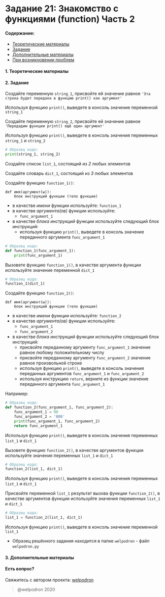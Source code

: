 # Задание 21: Знакомство с функциями (function) Часть 2

#### Содержание:

+ [Теоретические материалы](#THEORETICAL_MATERIALS)
+ [Задание](#TASK)
+ [Дополнительные материалы](#ADDITIONAL_MATERIALS)
+ [При возникновении проблем](#ISSUES)

#### <a name="THEORETICAL_MATERIALS"></a> 1. Теоретические материалы



#### <a name="TASK"></a> 2. Задание

Создайте переменную `string_1`, присвойте ей значение равное `'Эта строка будет передана в функцию print() как аргумент'`

Используя функцию `print()`, выведете в консоль значение переменной `string_1`

Создайте переменную `string_2`, присвойте ей значение равное `'Передадим функции print() ещё один аргумент'`

Используя функцию `print()`, выведете в консоль значения переменных `string_1` и `string_2`

```python
# Образец кода: 
print(string_1, string_2)
```

Создайте список `list_1`, состоящий из *2* любых элементов

Создайте словарь `dict_1`, состоящий из *3* любых элементов

Создайте функцию `function_1()`:

```
def имя(аргумент(ы)):
    блок инструкций функции (тело функции)
```

* в качестве *имени* функции используйте: `function_1`
* в качестве *аргумента(ов)* функции используйте:
    * `func_argument_1`
* в качестве *блока инструкций* функции используйте следующий блок инструкций:
    * используя функцию `print()`, выведете в консоль значение переданного аргумента `func_argument_1` 

```python
# Образец кода: 
def function_1(func_argument_1):
    print(func_argument_1)
```

Вызовете функцию `function_1()`, в качестве аргумента функции используйте значение переменной `dict_1` 

```python
# Образец кода: 
function_1(dict_1)
```

Создайте функцию `function_2()`:

```
def имя(аргумент(ы)):
    блок инструкций функции (тело функции)
```

* в качестве *имени* функции используйте: `function_2`
* в качестве *аргумента(ов)* функции используйте:
    * `func_argument_1`
    * `func_argument_2`
* в качестве *блока инструкций* функции используйте следующий блок инструкций:
    * присвойте переданному аргументу `func_argument_1` значение равное любому положительному числу
    * присвойте переданному аргументу `func_argument_2` значение равное произвольной строке
    * используя функцию `print()`, выведете в консоль значения переданных аргументов `func_argument_1` и `func_argument_2`
    * используя инструкцию `return`, верните из функции значение переданного аргумента `func_argument_1`

Например:

```python
# Образец кода: 
def function_2(func_argument_1, func_argument_2):
    func_argument_1 = 90
    func_argument_2 = '800'
    print(func_argument_1, func_argument_2)
    return func_argument_1
```

Используя функцию `print()`, выведете в консоль значения переменных `list_1` и `dict_1`

Вызовете функцию `function_2()`, в качестве аргументов функции используйте значения переменных `list_1` и `dict_1` 

```python
# Образец кода: 
function_2(list_1, dict_1)
```

Используя функцию `print()`, выведете в консоль значения переменных `list_1` и `dict_1`

Присвойте переменной `list_1` результат вызова функции `function_2()`, в качестве аргументов функции используйте значения переменных `list_1` и `dict_1`

```python
# Образец кода: 
list_1 = function_2(list_1, dict_1)
```

Используя функцию `print()`, выведете в консоль значение переменной `list_1`

* Образец решённого задания находится в папке `welpodron` - файл `welpodron.py`

#### <a name="ADDITIONAL_MATERIALS"></a> 3. Дополнительные материалы



#### <a name="ISSUES"></a> Есть вопрос?

Свяжитесь с автором проекта: [welpodron](https://vk.com/welpodron)

> @welpodron 2020